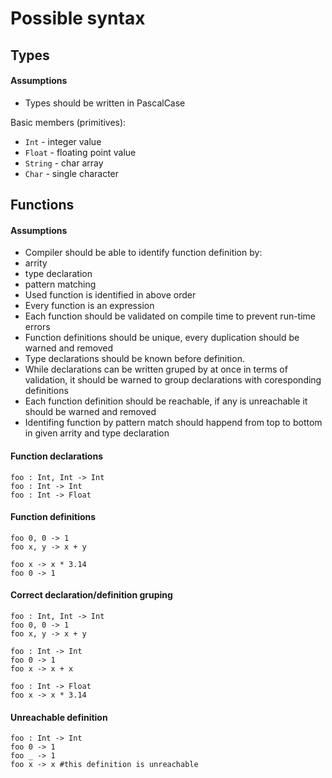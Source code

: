 # Possible syntax

## Types
#### Assumptions
* Types should be written in PascalCase

Basic members (primitives):
* `Int` - integer value
* `Float` - floating point value
* `String` - char array
* `Char` - single character

## Functions 
#### Assumptions
* Compiler should be able to identify function definition by:
 * arrity
 * type declaration
 * pattern matching
* Used function is identified in above order
* Every function is an expression
* Each function should be validated on compile time to prevent run-time errors
* Function definitions should be unique, every duplication should be warned and removed
* Type declarations should be known before definition.
* While declarations can be written gruped by at once in terms of validation, it should be warned to group declarations with coresponding definitions
* Each function definition should be reachable, if any is unreachable it should be warned and removed
* Identifing function by pattern match should happend from top to bottom in given arrity and type declaration

#### Function declarations
```sugar
foo : Int, Int -> Int
foo : Int -> Int
foo : Int -> Float
```

#### Function definitions
```sugar
foo 0, 0 -> 1
foo x, y -> x + y

foo x -> x * 3.14
foo 0 -> 1
```

#### Correct declaration/definition gruping
```sugar
foo : Int, Int -> Int
foo 0, 0 -> 1
foo x, y -> x + y

foo : Int -> Int
foo 0 -> 1
foo x -> x + x

foo : Int -> Float
foo x -> x * 3.14
```

#### Unreachable definition
```sugar
foo : Int -> Int
foo 0 -> 1
foo _ -> 1
foo x -> x #this definition is unreachable
```
